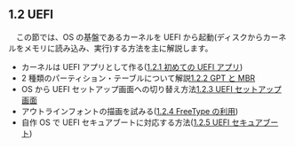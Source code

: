 
## 1.2 UEFI

　この節では、OS の基盤であるカーネルを UEFI から起動(ディスクからカーネルをメモリに読み込み、実行)する方法を主に解説します。

* カーネルは UEFI アプリとして作る([1.2.1 初めての UEFI アプリ](2-1_UEFI_Start.md))
* 2 種類のパーティション・テーブルについて解説[1.2.2 GPT と MBR](2-2_UEFI_MBR.md)
* OS から UEFI セットアップ画面への切り替え方法[1.2.3 UEFI セットアップ画面](2-3_UEFI_SetupScreen.md)
* アウトラインフォントの描画を試みる([1.2.4 FreeType の利用](2-4_UEFI_FreeType_MSVC.md))
* 自作 OS で UEFI セキュアブートに対応する方法([1.2.5 UEFI セキュアブート](2-5_UEFI_SecureBoot.md))

